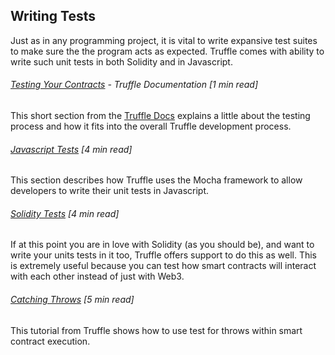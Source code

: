 ## Writing Tests

Just as in any programming project, it is vital to write expansive test suites to make sure the the program acts as expected.  Truffle comes with ability to write such unit tests in both Solidity and in Javascript.

###### [Testing Your Contracts](http://truffleframework.com/docs/getting_started/testing) - Truffle Documentation \[1 min read\]

This short section from the [Truffle Docs](http://truffleframework.com/docs/) explains a little about the testing process and how it fits into the overall Truffle development process.

###### [Javascript Tests](http://truffleframework.com/docs/getting_started/javascript-tests) \[4 min read\]

This section describes how Truffle uses the Mocha framework to allow developers to write their unit tests in Javascript.

###### [Solidity Tests](http://truffleframework.com/docs/getting_started/solidity-tests) \[4 min read\]

If at this point you are in love with Solidity \(as you should be\), and want to write your units tests in it too, Truffle offers support to do this as well.  This is extremely useful because you can test how smart contracts will interact with each other instead of just with Web3.

###### [Catching Throws](http://truffleframework.com/tutorials/testing-for-throws-in-solidity-tests) \[5 min read\]

This tutorial from Truffle shows how to use test for throws within smart contract execution.

